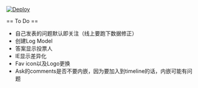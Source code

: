 [![Deploy](https://www.herokucdn.com/deploy/button.png)](https://heroku.com/deploy)


== To Do ==

* 自己发表的问题默认即关注（线上要跑下数据修正）
* 创建Log Model
* 答案显示投票人
* IE显示差异化
* Fav icon以及Logo更换
* Ask的comments是否不要内嵌，因为要加入到timeline的话，内嵌可能有问题
